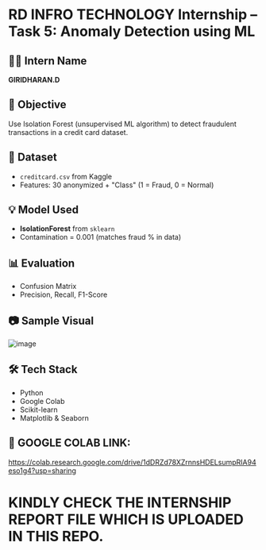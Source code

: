 # RD INFRO TECHNOLOGY Internship – Task 5: Anomaly Detection using ML

## 👨‍💻 Intern Name
**GIRIDHARAN.D**

## 🔹 Objective
Use Isolation Forest (unsupervised ML algorithm) to detect fraudulent transactions in a credit card dataset.

## 🧠 Dataset
- `creditcard.csv` from Kaggle
- Features: 30 anonymized + "Class" (1 = Fraud, 0 = Normal)

## 💡 Model Used
- **IsolationForest** from `sklearn`
- Contamination = 0.001 (matches fraud % in data)

## 📊 Evaluation
- Confusion Matrix
- Precision, Recall, F1-Score

## 📷 Sample Visual
![image](https://github.com/user-attachments/assets/1aadd62b-50df-4cbe-998b-52140af568bb)

## 🛠️ Tech Stack
- Python
- Google Colab
- Scikit-learn
- Matplotlib & Seaborn

## 🔗 GOOGLE COLAB LINK:
https://colab.research.google.com/drive/1dDRZd78XZrnnsHDELsumpRIA94eso1g4?usp=sharing
# KINDLY CHECK THE INTERNSHIP REPORT FILE WHICH IS UPLOADED IN THIS REPO.
